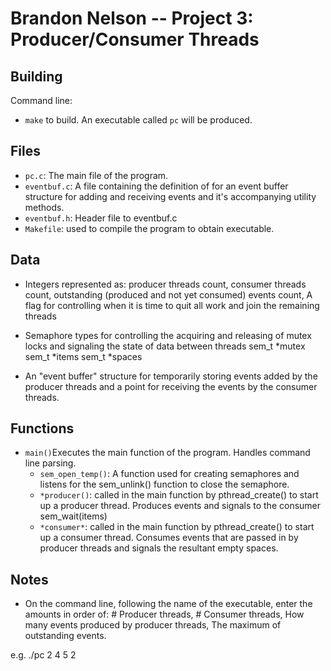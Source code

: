 # Brandon Nelson -- Project 3: Producer/Consumer Threads

## Building

Command line:

* `make` to build. An executable called `pc` will be produced.

## Files


* `pc.c`: The main file of the program.
* `eventbuf.c`: A file containing the definition of for an event buffer structure for adding and receiving events and it's accompanying utility methods.
* `eventbuf.h`: Header file to eventbuf.c
* `Makefile`: used to compile the program to obtain executable.

## Data

* Integers represented as:
    producer threads count,
    consumer threads count,
    outstanding (produced and not yet consumed) events count,
    A flag for controlling when it is time to quit all work and join the remaining threads


* Semaphore types for controlling the acquiring and releasing of mutex locks and signaling the state of data between threads
    sem_t *mutex
    sem_t *items
    sem_t *spaces

* An "event buffer" structure for temporarily storing events added by the producer threads and a point for receiving the events by the consumer threads.



## Functions

* `main()`Executes the main function of the program. Handles command line parsing. 
  * `sem_open_temp()`: A function used for creating semaphores and listens for the sem_unlink() function to close the semaphore.
  * `*producer()`: called in the main function by pthread_create() to start up a producer thread. Produces events and signals to the consumer sem_wait(items) 
  * `*consumer*`: called in the main function by pthread_create() to start up a consumer thread. Consumes events that are passed in by producer threads and signals the resultant empty spaces.

## Notes

* On the command line, following the name of the executable, enter the amounts in order of: # Producer threads, # Consumer threads, How many events produced by producer threads, The maximum of outstanding events.

e.g. ./pc 2 4 5 2